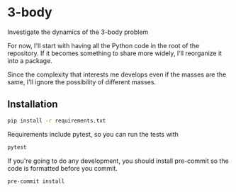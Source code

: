 # 3-body

Investigate the dynamics of the 3-body problem

For now, I'll start with having all the Python code in the root of the
repository. If it becomes something to share more widely, I'll reorganize it
into a package.

Since the complexity that interests me develops even if the masses are the same,
I'll ignore the possibility of different masses.

## Installation

```bash
pip install -r requirements.txt
```

Requirements include pytest, so you can run the tests with

```bash
pytest
```

If you're going to do any development, you should install pre-commit so the code
is formatted before you commit.

```bash
pre-commit install
```
